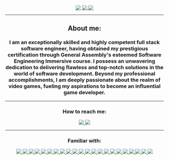 <div align="center">
  <img align="center" src="https://i.imgur.com/02C2Yca.jpeg">
  <a href="#"><img align="center" src="https://github-readme-stats.vercel.app/api?username=vader-v&hide=stars,issues&include_all_commits=true&count_private=true&show_icons=true&theme=react" />  </a>
  <a href="#"><img align="center" src="https://github-readme-stats.vercel.app/api/top-langs/?username=vader-v&layout=compact&theme=react" /></a> 
  <hr>
  <h2> About me:</h2>
  <h3>I am an exceptionally skilled and highly competent full stack software engineer, having obtained my prestigious certification through General Assembly's esteemed Software Engineering Immersive course. I possess an unwavering dedication to delivering flawless and top-notch solutions in the world of software development. Beyond my professional accomplishments, I am deeply passionate about the realm of video games, fueling my aspirations to become an influential game developer.</h3>
  <hr>
  <div>
  <h3> How to reach me:</h3>
  <a href="https://www.linkedin.com/in/amir-bullock/"><img src="https://img.shields.io/badge/linkedin-%230077B5.svg?style=for-the-badge&logo=linkedin&logoColor=white" />  </a>
  <a href=mailto:"amir.bullock9@gmail.com"><img src="https://img.shields.io/badge/Gmail-D14836?style=for-the-badge&logo=gmail&logoColor=white"></a>
  </div>
  <hr>
  <div>
    <h3> Familiar with:</h3>
    <a href="#"><img src="https://img.shields.io/badge/-Windows-0078D6?style=flat-square&logo=Windows&logoColor=white" />  </a>
      <a href="#"><img src="https://img.shields.io/badge/-Ubuntu-0078D6?style=flat-square&logo=Ubuntu&logoColor=white" />  </a>
 <a href="#"><img src="https://img.shields.io/badge/-HTML5-E34F26?style=flat-square&logo=html5&logoColor=white" />  </a>
      <a href="#"><img src="https://img.shields.io/badge/Notion-%23000000.svg?style=flat-square&for-the-badge&logo=notion&logoColor=white" />  </a>
      <a href="#"><img src="https://img.shields.io/badge/-CSS3-1572B6?style=flat-square&logo=css3" />  </a>
      <a href="#"><img src="https://img.shields.io/badge/-JavaScript-F7DF1E?style=flat-square&logo=javascript&logoColor=black" />  </a>
      <a href="#"><img src="https://img.shields.io/badge/-React-61DAFB?style=flat-square&logo=React&logoColor=black" />  </a>
      <a href="#"><img src="https://img.shields.io/badge/-NodeJS-339933?style=flat-square&logo=Node.js&logoColor=white" />  </a>
      <a href="#"><img src="https://img.shields.io/badge/-Python3-3776AB?style=flat-square&logo=Python&logoColor=white" />  </a>
      <a href="#"><img src="https://img.shields.io/badge/-React_Router-CA4245?style=flat-square&for-the-badge&logo=react-router&logoColor=white" />  </a>
      <a href="#"><img src="https://img.shields.io/badge/-Express.js-404D59?style=flat-square&for-the-badge" />  </a>
      <a href="#"><img src="https://img.shields.io/badge/-Django-092E20?style=flat-square&logo=django" />  </a>
      <a href="#"><img src="https://img.shields.io/badge/-PostgreSQL-336791?style=flat-square&logo=postgresql" />  </a>
      <a href="#"><img src="https://img.shields.io/badge/-MongoDB-white?style=flat-square&logo=mongodb" />  </a>
      <a href="#"><img src="https://img.shields.io/badge/Amazon%20AWS-232F3E?style=flat-square&logo=amazon-aws" />  </a>
      <a href="#"><img src="https://img.shields.io/badge/-Markdown-000000?style=flat-square&logo=Markdown&logoColor=white" />  </a>
      <a href="#"><img src="https://img.shields.io/badge/-Trello-0079BF?style=flat-square&logo=Trello&logoColor=white" />  </a>
      <a href="#"><img src="https://img.shields.io/badge/-VS_Code-007ACC?style=flat-square&logo=visual-studio-code" />  </a>
      <a href="#"><img src="https://img.shields.io/badge/-Postman-FF6C37?style=flat-square&logo=Postman&logoColor=white" />  </a>
    <a href="#"><img src="https://img.shields.io/badge/GODOT-%23FFFFFF.svg?style=for-the-badge&logo=godot-engine" /> </a>
    <a href="#"><img src="https://img.shields.io/badge/docker-%230db7ed.svg?style=for-the-badge&logo=docker&logoColor=white" /> </a>
    <a href="#"><img src="https://img.shields.io/badge/Discord-%235865F2.svg?style=for-the-badge&logo=discord&logoColor=white" /> </a>
